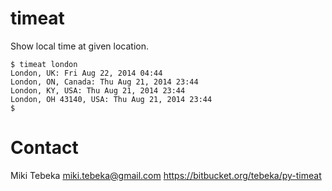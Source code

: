 # timeat

Show local time at given location.

    
    $ timeat london
    London, UK: Fri Aug 22, 2014 04:44
    London, ON, Canada: Thu Aug 21, 2014 23:44
    London, KY, USA: Thu Aug 21, 2014 23:44
    London, OH 43140, USA: Thu Aug 21, 2014 23:44
    $

# Contact
Miki Tebeka <miki.tebeka@gmail.com>
https://bitbucket.org/tebeka/py-timeat
